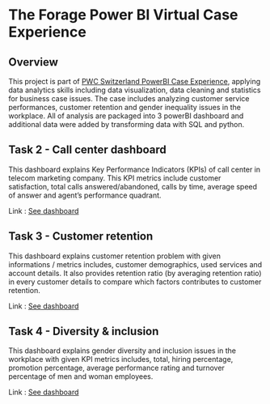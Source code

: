 # The Forage Power BI Virtual Case Experience

## Overview
This project is part of [PWC Switzerland PowerBI Case Experience](https://www.theforage.com/simulations/pwc-ch/power-bi-cqxg?ref=zYi2CnpbWjhcS7sAk), applying data analytics skills including data visualization, data cleaning and statistics for business case issues. The case includes analyzing customer service performances, customer retention and gender inequality issues in the workplace. All of analysis are packaged into 3 powerBI dashboard and additional data were added by transforming data with SQL and python. 

## Task 2 - Call center dashboard
This dashboard explains Key Performance Indicators (KPIs) of call center in telecom marketing company. This KPI metrics include customer satisfaction, total calls answered/abandoned, calls by time, average speed of answer and agent’s performance quadrant.

Link : [See dashboard](https://lnkd.in/g2NxC2FB)

## Task 3 - Customer retention
This dashboard explains customer retention problem with given informations / metrics includes, customer demographics, used services and account details. It also provides retention ratio (by averaging retention ratio) in every customer details to compare which factors contributes to customer retention. 

Link : [See dashboard](https://app.powerbi.com/view?r=eyJrIjoiNDE1MjFlYzYtMDc2Ny00ZjE1LThkYTQtN2I2NmUyYzQwYmI4IiwidCI6IjM0ODViOTYzLTgyYmEtNGE2Zi04MTBmLWI1Y2MyMjZmZjg5OCIsImMiOjEwfQ%3D%3D)

## Task 4 - Diversity & inclusion 
This dashboard explains gender diversity and inclusion issues in the workplace with given KPI metrics includes, total, hiring percentage, promotion percentage, average performance rating and turnover percentage of men and woman employees. 

Link : [See dashboard](https://lnkd.in/g4pduxrS)
